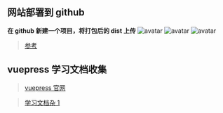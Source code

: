 ## 网站部署到 github

**在 github 新建一个项目，将打包后的 dist 上传**
![avatar](https://img-blog.csdnimg.cn/f7b839b296614a88916d7a36a308b0bf.png)
![avatar](https://img-blog.csdnimg.cn/dfdaad667b664c9b8f403c3f718bb246.png)
![avatar](https://img-blog.csdnimg.cn/7778711370e84bf3879f24e983f3aa15.png)

> [参考](https://blog.csdn.net/xulihua_75/article/details/125111006)

## vuepress 学习文档收集

> [vuepress 官网](https://v2.vuepress.vuejs.org/zh/guide/getting-started.html)

> [学习文档杂 1](https://zhuanlan.zhihu.com/p/342388424)
